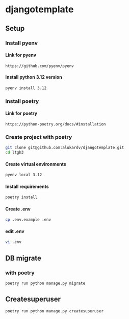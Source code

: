 # djangotemplate
## Setup
### Install pyenv
#### Link for pyenv
```
https://github.com/pyenv/pyenv
```
#### Install python 3.12 version
```bash
pyenv install 3.12
```
### Install poetry
#### Link for poetry
```
https://python-poetry.org/docs/#installation
```
### Create project with poetry
```bash
git clone git@github.com:alukardv/djangotemplate.git
cd ltgh3
```
#### Create virtual environments
```bash
pyenv local 3.12
```
#### Install requirements
```bash
poetry install
```
#### Create .env
```bash
cp .env.example .env
```

#### edit .env
```bash
vi .env
```
## DB migrate
### with poetry
```bash
poetry run python manage.py migrate
```
## Createsuperuser
```bash
poetry run python manage.py createsuperuser
```
